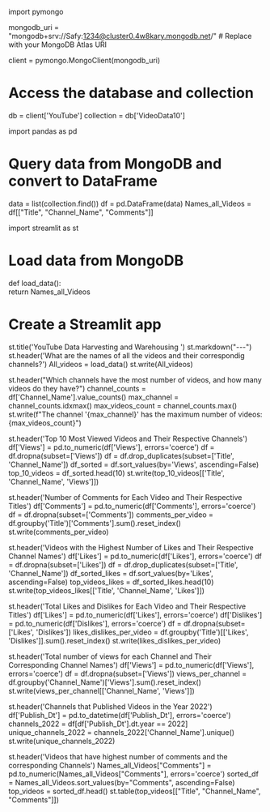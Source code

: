 
import pymongo

mongodb_uri = "mongodb+srv://Safy:1234@cluster0.4w8kary.mongodb.net/"  # Replace with your MongoDB Atlas URI

client = pymongo.MongoClient(mongodb_uri)

# Access the database and collection
db = client['YouTube']
collection = db['VideoData10']

import pandas as pd

# Query data from MongoDB and convert to DataFrame
data = list(collection.find())
df = pd.DataFrame(data)
Names_all_Videos = df[["Title", "Channel_Name", "Comments"]]

import streamlit as st

# Load data from MongoDB

def load_data():    
    return Names_all_Videos

# Create a Streamlit app
st.title('YouTube Data Harvesting and Warehousing ')
st.markdown("---")
st.header('What are the names of all the videos and their correspondig channels?')
All_videos = load_data()
st.write(All_videos)

st.header("Which channels have the most number of videos, and how many videos do they have?")
channel_counts = df['Channel_Name'].value_counts()
max_channel = channel_counts.idxmax()
max_videos_count = channel_counts.max()
st.write(f"The channel '{max_channel}' has the maximum number of videos: {max_videos_count}")

st.header('Top 10 Most Viewed Videos and Their Respective Channels')
df['Views'] = pd.to_numeric(df['Views'], errors='coerce')
df = df.dropna(subset=['Views'])
df = df.drop_duplicates(subset=['Title', 'Channel_Name'])
df_sorted = df.sort_values(by='Views', ascending=False)
top_10_videos = df_sorted.head(10)
st.write(top_10_videos[['Title', 'Channel_Name', 'Views']])

st.header('Number of Comments for Each Video and Their Respective Titles')
df['Comments'] = pd.to_numeric(df['Comments'], errors='coerce')
df = df.dropna(subset=['Comments'])
comments_per_video = df.groupby('Title')['Comments'].sum().reset_index()
st.write(comments_per_video)

st.header('Videos with the Highest Number of Likes and Their Respective Channel Names')
df['Likes'] = pd.to_numeric(df['Likes'], errors='coerce')
df = df.dropna(subset=['Likes'])
df = df.drop_duplicates(subset=['Title', 'Channel_Name'])
df_sorted_likes = df.sort_values(by='Likes', ascending=False)
top_videos_likes = df_sorted_likes.head(10)
st.write(top_videos_likes[['Title', 'Channel_Name', 'Likes']])

st.header('Total Likes and Dislikes for Each Video and Their Respective Titles')
df['Likes'] = pd.to_numeric(df['Likes'], errors='coerce')
df['Dislikes'] = pd.to_numeric(df['Dislikes'], errors='coerce')
df = df.dropna(subset=['Likes', 'Dislikes'])
likes_dislikes_per_video = df.groupby('Title')[['Likes', 'Dislikes']].sum().reset_index()
st.write(likes_dislikes_per_video)

st.header('Total number of views for each Channel and Their Corresponding Channel Names')
df['Views'] = pd.to_numeric(df['Views'], errors='coerce')
df = df.dropna(subset=['Views'])
views_per_channel = df.groupby('Channel_Name')['Views'].sum().reset_index()
st.write(views_per_channel[['Channel_Name', 'Views']])


st.header('Channels that Published Videos in the Year 2022')
df['Publish_Dt'] = pd.to_datetime(df['Publish_Dt'], errors='coerce')
channels_2022 = df[df['Publish_Dt'].dt.year == 2022]
unique_channels_2022 = channels_2022['Channel_Name'].unique()
st.write(unique_channels_2022)

st.header('Videos that have highest number of comments and the corresponding Channels')
Names_all_Videos["Comments"] = pd.to_numeric(Names_all_Videos["Comments"], errors='coerce')
sorted_df = Names_all_Videos.sort_values(by="Comments", ascending=False)
top_videos = sorted_df.head()
st.table(top_videos[["Title", "Channel_Name", "Comments"]])
